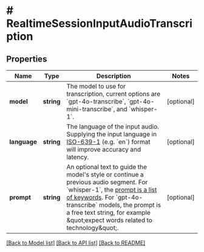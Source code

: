 # # RealtimeSessionInputAudioTranscription

## Properties

Name | Type | Description | Notes
------------ | ------------- | ------------- | -------------
**model** | **string** | The model to use for transcription, current options are &#x60;gpt-4o-transcribe&#x60;, &#x60;gpt-4o-mini-transcribe&#x60;, and &#x60;whisper-1&#x60;. | [optional]
**language** | **string** | The language of the input audio. Supplying the input language in [ISO-639-1](https://en.wikipedia.org/wiki/List_of_ISO_639-1_codes) (e.g. &#x60;en&#x60;) format will improve accuracy and latency. | [optional]
**prompt** | **string** | An optional text to guide the model&#39;s style or continue a previous audio segment. For &#x60;whisper-1&#x60;, the [prompt is a list of keywords](/docs/guides/speech-to-text#prompting). For &#x60;gpt-4o-transcribe&#x60; models, the prompt is a free text string, for example \&quot;expect words related to technology\&quot;. | [optional]

[[Back to Model list]](../../README.md#models) [[Back to API list]](../../README.md#endpoints) [[Back to README]](../../README.md)
